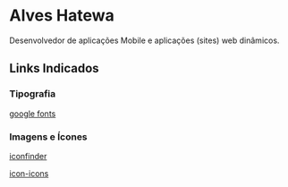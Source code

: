 # Alves Hatewa
Desenvolvedor de aplicações Mobile e aplicações (sites) web dinâmicos.

## Links Indicados
### Tipografia
[google fonts](https://fonts.google.com/)
### Imagens e Ícones
[iconfinder](https://www.iconfinder.com/)

[icon-icons](https://icon-icons.com/pt/)
